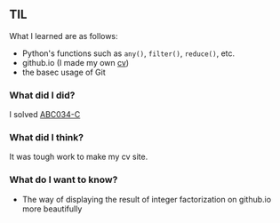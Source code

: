 ## TIL
What I learned are as follows:

- Python's functions such as `any()`, `filter()`, `reduce()`, etc.
- github.io (I made my own [cv](https://pullmay.github.io/cv/))
- the basec usage of Git 

### What did I did?
I solved [ABC034-C](https://atcoder.jp/contests/abc034/submissions/11699226) 

### What did I think?
It was tough work to make my cv site.

### What do I want to know?

- The way of displaying the result of integer factorization on github.io more beautifully
